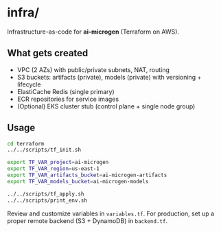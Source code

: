 
# infra/

Infrastructure-as-code for **ai-microgen** (Terraform on AWS).

## What gets created
- VPC (2 AZs) with public/private subnets, NAT, routing
- S3 buckets: artifacts (private), models (private) with versioning + lifecycle
- ElastiCache Redis (single primary)
- ECR repositories for service images
- (Optional) EKS cluster stub (control plane + single node group)

## Usage

```bash
cd terraform
../../scripts/tf_init.sh

export TF_VAR_project=ai-microgen
export TF_VAR_region=us-east-1
export TF_VAR_artifacts_bucket=ai-microgen-artifacts
export TF_VAR_models_bucket=ai-microgen-models

../../scripts/tf_apply.sh
../../scripts/print_env.sh
```

Review and customize variables in `variables.tf`. For production, set up a
proper remote backend (S3 + DynamoDB) in `backend.tf`.
